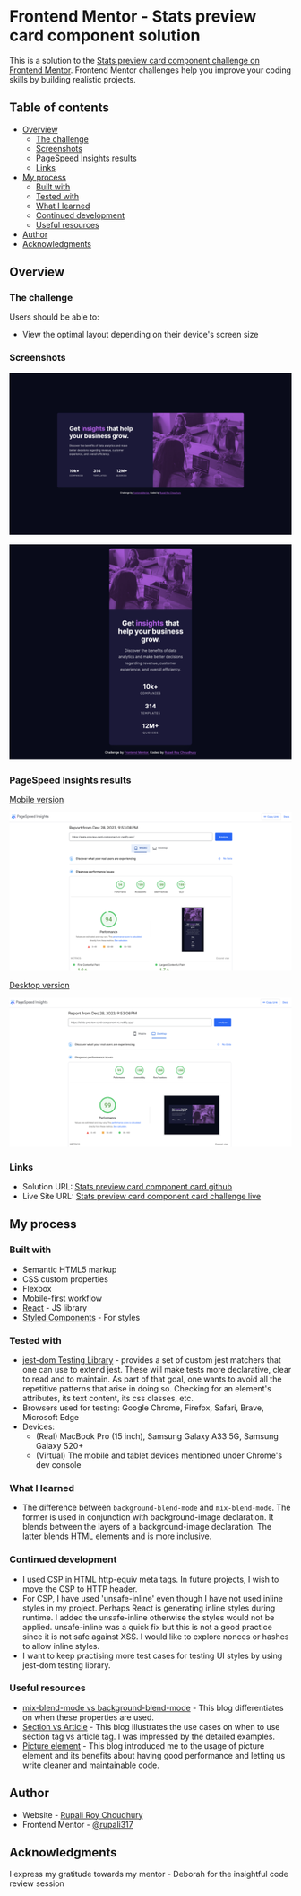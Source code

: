 # Frontend Mentor - Stats preview card component solution

This is a solution to the [Stats preview card component challenge on Frontend Mentor](https://www.frontendmentor.io/challenges/stats-preview-card-component-8JqbgoU62). Frontend Mentor challenges help you improve your coding skills by building realistic projects. 

## Table of contents

- [Overview](#overview)
  - [The challenge](#the-challenge)
  - [Screenshots](#screenshots)
  - [PageSpeed Insights results](#pagespeed-insights-results)
  - [Links](#links)
- [My process](#my-process)
  - [Built with](#built-with)
  - [Tested with](#tested-with)
  - [What I learned](#what-i-learned)
  - [Continued development](#continued-development)
  - [Useful resources](#useful-resources)
- [Author](#author)
- [Acknowledgments](#acknowledgments)

## Overview

### The challenge

Users should be able to:

- View the optimal layout depending on their device's screen size

### Screenshots

![Stats preview card component card desktop version](./public/images/stats-preview-card-component-desktop.png)

![Stats preview card component card mobile version](./public/images/stats-preview-card-component-mobile.png)

### PageSpeed Insights results
[Mobile version](https://pagespeed.web.dev/analysis/https-stats-preview-card-component-rc-netlify-app/jnuyjpawsu?form_factor=mobile)

![PageSpeed insights mobile](./public/images/Page-speed-insights-mobile.png)

[Desktop version](https://pagespeed.web.dev/analysis/https-stats-preview-card-component-rc-netlify-app/jnuyjpawsu?form_factor=desktop)

![PageSpeed insights desktop](./public/images/Page-speed-insights-desktop.png)

### Links

- Solution URL: [Stats preview card component card github](https://github.com/rupali317/stats-preview-card-component)
- Live Site URL: [Stats preview card component card challenge live](https://stats-preview-card-component-rc.netlify.app/)

## My process

### Built with

- Semantic HTML5 markup
- CSS custom properties
- Flexbox
- Mobile-first workflow
- [React](https://reactjs.org/) - JS library
- [Styled Components](https://styled-components.com/) - For styles

### Tested with

- [jest-dom Testing Library](https://github.com/testing-library/jest-dom?tab=readme-ov-file) - provides a set of custom jest matchers that one can use to extend jest. These will make tests more declarative, clear to read and to maintain. As part of that goal, one wants to avoid all the repetitive patterns that arise in doing so. Checking for an element's attributes, its text content, its css classes, etc.
- Browsers used for testing: Google Chrome, Firefox, Safari, Brave, Microsoft Edge
- Devices: 
  - (Real) MacBook Pro (15 inch), Samsung Galaxy A33 5G, Samsung Galaxy S20+
  - (Virtual) The mobile and tablet devices mentioned under Chrome's dev console

### What I learned

- The difference between `background-blend-mode` and `mix-blend-mode`. The former is used in conjunction with background-image declaration. It blends between the layers of a background-image declaration. The latter blends HTML elements and is more inclusive.

### Continued development

- I used CSP in HTML http-equiv meta tags. In future projects, I wish to move the CSP to HTTP header. 
- For CSP, I have used 'unsafe-inline' even though I have not used inline styles in my project. Perhaps React is generating inline styles during runtime. I added the unsafe-inline otherwise the styles would not be applied. unsafe-inline was a quick fix but this is not a good practice since it is not safe against XSS. I would like to explore nonces or hashes to allow inline styles.
- I want to keep practising more test cases for testing UI styles by using jest-dom testing library.

### Useful resources

- [mix-blend-mode vs background-blend-mode](https://alistapart.com/article/blending-modes-demystified/) - This blog differentiates on when these properties are used.
- [Section vs Article](https://www.smashingmagazine.com/2022/07/article-section-elements-accessibility/) - This blog illustrates the use cases on when to use section tag vs article tag. I was impressed by the detailed examples.
- [Picture element](https://fedmentor.dev/posts/html-plan-product-preview/#product-image) - This blog introduced me to the usage of picture element and its benefits about having good performance and letting us write cleaner and maintainable code.

## Author

- Website - [Rupali Roy Choudhury](https://www.linkedin.com/in/rupali-rc/)
- Frontend Mentor - [@rupali317](https://www.frontendmentor.io/profile/rupali317)

## Acknowledgments

I express my gratitude towards my mentor - Deborah for the insightful code review session
